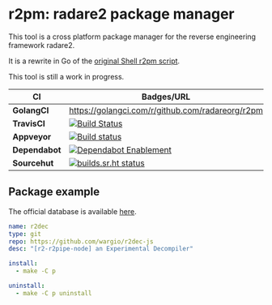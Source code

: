# r2pm: radare2 package manager

This tool is a cross platform package manager for the reverse engineering
framework radare2.

It is a rewrite in Go of the [original Shell r2pm script](https://github.com/radare/radare2/blob/master/binr/r2pm/r2pm).

This tool is still a work in progress.

| CI | Badges/URL |
|----------|---------------------------------------------------------------------|
| **GolangCI** 	| https://golangci.com/r/github.com/radareorg/r2pm|
| **TravisCI** 	| [![Build Status](https://travis-ci.org/radareorg/r2pm.svg?branch=master)](https://travis-ci.org/radareorg/r2pm)|
| **Appveyor** 	|[![Build status](https://ci.appveyor.com/api/projects/status/3otiyo19a6hnyog3?svg=true)](https://ci.appveyor.com/project/radare/r2pm)|
| **Dependabot** 	|[![Dependabot Enablement](https://api.dependabot.com/badges/status?host=github&repo=radareorg/r2pm)](https://github.com/radareorg/r2pm/pulls?q=is%3Aopen+is%3Apr+label%3Adependencies)|
| **Sourcehut** | [![builds.sr.ht status](https://builds.sr.ht/~xvilka/r2pm.svg)](https://builds.sr.ht/~xvilka/r2pm?)|

## Package example

The official database is available [here](https://github.com/radareorg/r2pm-db).

```yaml
name: r2dec
type: git
repo: https://github.com/wargio/r2dec-js
desc: "[r2-r2pipe-node] an Experimental Decompiler"

install: 
  - make -C p

uninstall:
  - make -C p uninstall

```
